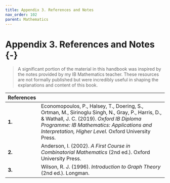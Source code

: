 ```yaml
---
title: Appendix 3. References and Notes
nav_order: 102
parent: Mathematics
---
```

# Appendix 3. References and Notes {-}

> A significant portion of the material in this handbook was inspired by the notes provided by my IB Mathematics teacher. These resources are not formally published but were incredibly useful in shaping the explanations and content of this book.


| References |                                                                                                                                                                                                                                                    |
| ---------- | -------------------------------------------------------------------------------------------------------------------------------------------------------------------------------------------------------------------------------------------------- |
| **1.**     | Economopoulos, P., Halsey, T., Doering, S., Ortman, M., Sirinoglu Singh, N., Gray, P., Harris, D., & Wathall, J. C. (2019). _Oxford IB Diploma Programme: IB Mathematics: Applications and Interpretation, Higher Level._ Oxford University Press. |
| **2.**     | Anderson, I. (2002). _A First Course in Combinatorial Mathematics_ (2nd ed.). Oxford University Press.                                                                                                                                             |
| **3.**     | Wilson, R. J. (1996). _Introduction to Graph Theory_ (2nd ed.). Longman.                                                                                                                                                                           |
